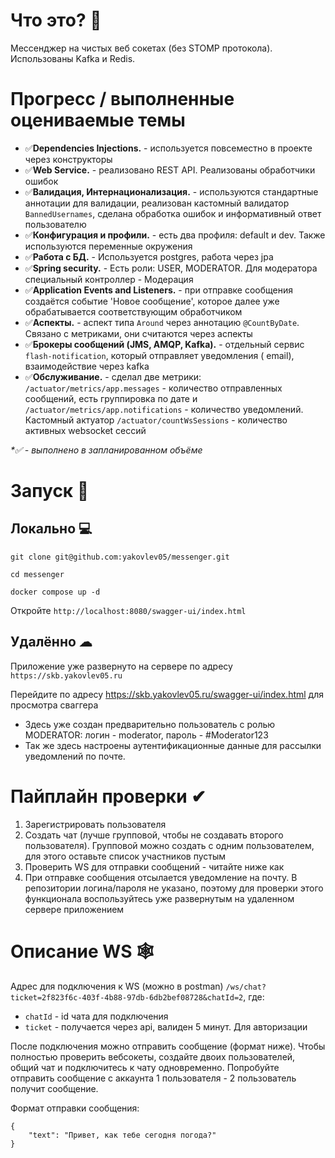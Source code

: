 # Что это? 📝

Мессенджер на чистых веб сокетах (без STOMP протокола). Использованы Kafka и Redis.

# Прогресс / выполненные оцениваемые темы

- ✅**Dependencies Injections.** - используется повсеместно в проекте через конструкторы
- ✅**Web Service.** - реализовано REST API. Реализованы обработчики ошибок
- ✅**Валидация, Интернационализация.** - используются стандартные аннотации для валидации, реализован кастомный
  валидатор
  `BannedUsernames`, сделана обработка ошибок и информативный ответ пользователю
- ✅**Конфигурация и профили.** - есть два профиля: default и dev. Также используются переменные окружения
- ✅**Работа с БД.** - Используется postgres, работа через jpa
- ✅**Spring security.** - Есть роли: USER, MODERATOR. Для модератора специальный контроллер - Модерация
- ✅**Application Events and Listeners.** - при отправке сообщения создаётся событие 'Новое сообщение', которое далее уже
  обрабатывается соответствующим обработчиком
- ✅**Аспекты.** - аспект типа `Around` через аннотацию `@CountByDate`. Связано с метриками, они считаются через аспекты
- ✅**Брокеры сообщений (JMS, AMQP, Kafka).** - отдельный сервис `flash-notification`, который отправляет уведомления (
  email), взаимодействие через kafka
- ✅**Обслуживание.** - сделал две метрики: `/actuator/metrics/app.messages` - количество отправленных сообщений, есть
  группировка по дате и `/actuator/metrics/app.notifications` - количество уведомлений. Кастомный актуатор
  `/actuator/countWsSessions` - количество активных websocket сессий

_*✅ - выполнено в запланированном объёме_

# Запуск 🐋

## Локально 💻

```shell
git clone git@github.com:yakovlev05/messenger.git
```

```shell
cd messenger
```

```shell
docker compose up -d
```

Откройте `http://localhost:8080/swagger-ui/index.html`

## Удалённо ☁

Приложение уже развернуто на сервере по адресу `https://skb.yakovlev05.ru`

Перейдите по адресу https://skb.yakovlev05.ru/swagger-ui/index.html для просмотра сваггера

- Здесь уже создан предварительно пользователь с ролью MODERATOR: логин - moderator, пароль - #Moderator123
- Так же здесь настроены аутентификационные данные для рассылки уведомлений по почте.

# Пайплайн проверки ✔

1. Зарегистрировать пользователя
2. Создать чат (лучше групповой, чтобы не создавать второго пользователя). Групповой можно создать с одним
   пользователем, для этого оставьте список участников пустым
3. Проверить WS для отправки сообщений - читайте ниже как
4. При отправке сообщения отсылается уведомление на почту. В репозитории логина/пароля не указано, поэтому для проверки
   этого функционала воспользуйтесь уже развернутым на удаленном сервере приложением

# Описание WS 🕸

Адрес для подключения к WS (можно в postman)
`/ws/chat?ticket=2f823f6c-403f-4b88-97db-6db2bef08728&chatId=2`, где:

- `chatId` - id чата для подключения
- `ticket` - получается через api, валиден 5 минут. Для авторизации

После подключения можно отправить сообщение (формат ниже). Чтобы полностью проверить вебсокеты, создайте двоих
пользователей, общий чат и подключитесь к чату одновременно. Попробуйте отправить сообщение с аккаунта 1 пользователя -
2 пользователь получит сообщение.

Формат отправки сообщения:

```
{
    "text": "Привет, как тебе сегодня погода?"
}
```


